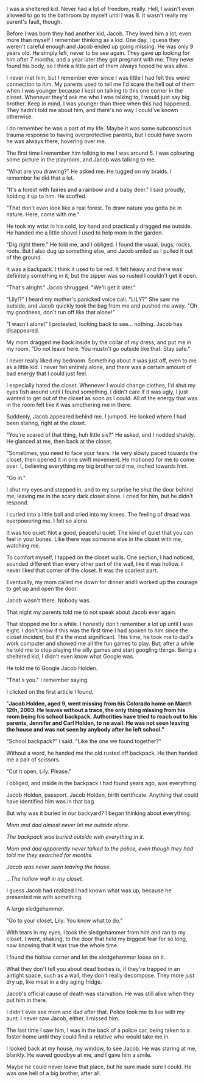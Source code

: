 I was a sheltered kid. Never had a lot of freedom, really. Hell, I wasn't even allowed to go to the bathroom by myself until I was 8. It wasn't really my parent's fault, though. 

Before I was born they had another kid, Jacob. They loved him a lot, even more than myself I remember thinking as a kid. One day, I guess they weren't careful enough and Jacob ended up going missing. He was only 9 years old. He simply left, never to be see again. They gave up looking for him  after 7 months, and a year later they got pregnant with me. They never found his body, so I think a little part of them always hoped he was alive. 

I never met him, but I remember ever since I was little I had felt this weird connection to him. My parents used to tell me I'd scare the hell out of them when I was younger because I kept on talking to this one corner in the closet. Whenever they'd ask me who I was talking to, I would just say big brother. Keep in mind, I was younger than three when this had happened. They hadn't told me about him, and there's no way I could've known otherwise. 

I do remember he was a part of my life. Maybe it was some subconscious trauma response to having overprotective parents, but I could have sworn he was always there, hovering over me. 

The first time I remember him talking to me I was around 5. I was colouring some picture in the playroom, and Jacob was talking to me. 

"What are you drawing?" He asked me. He tugged on my braids. I remember he did that a lot. 

"It's a forest with fairies and a rainbow and a baby deer." I said proudly, holding it up to him. He scoffed.

"That don't even look like a real forest. To draw nature you gotta be in nature. Here, come with me." 

He took my wrist in his cold, icy hand and practically dragged me outside. He handed me a little shovel I used to help mom in the garden. 

"Dig right there." He told me, and I obliged. I found the usual, bugs, rocks, roots. But I also dug up something else, and Jacob smiled as I pulled it out of the ground. 

It was a backpack. I think it used to be red. It felt heavy and there was definitely something in it, but the zipper was so rusted I couldn't get it open.

"That's alright." Jacob shrugged. "We'll get it later." 

"Lily!?" I heard my mother's panicked voice call. "LILY?" She saw me outside, and Jacob quickly took the bag from me and pushed me away. "Oh my goodness, don't run off like that alone!"

"I wasn't alone!" I protested, looking back to see... nothing. Jacob has disappeared.

My mom dragged me back inside by the collar of my dress, and put me in my room. "Do not leave here. You mustn't go outside like that. Stay safe." 

I never really liked my bedroom. Something about it was just off, even to me as a little kid. I never felt entirely alone, and there was a certain amount of bad energy that I could just feel. 

I especially hated the closet. Whenever I would change clothes, I'd shut my eyes fish around until I found something. I didn't care if it was ugly, I just wanted to get out of the closet as soon as I could. All of the energy that was in the room felt like it was smothering me in there. 

Suddenly, Jacob appeared behind me. I jumped. He looked where I had been staring, right at the closet.

"You're scared of that thing, huh little sis?" He asked, and I nodded shakily. He glanced at me, then back at the closet. 

"Sometimes, you need to face your fears. He very slowly paced towards the closet, then opened it in one swift movement. He motioned for me to come over. I, believing everything my big brother told me, inched towards him.

"Go in." 

I shut my eyes and stepped in, and to my surprise he shut the door behind me, leaving me in the scary dark closet alone. I cried for him, but he didn't respond. 

I curled into a little ball and cried into my knees. The feeling of dread was overpowering me. I felt so alone.

It was too quiet. Not a good, peaceful quiet. The kind of quiet that you can feel in your bones. Like there was someone else in the closet with me, watching me.

To comfort myself, I tapped on the closet walls. One section, I had noticed, sounded different than every other part of the wall, like it was hollow. I never liked that corner of the closet. It was the scariest part. 

Eventually, my mom called me down for dinner and I worked up the courage to get up and open the door.

Jacob wasn't there. Nobody was.

That night my parents told me to not speak about Jacob ever again.

That stopped me for a while. I honestly don't remember a lot up until I was eight. I don't know if this was the first time I had spoken to him since the closet incident, but it's the most significant. This time, he took me to dad's work computer and showed me all the fun games to play. But, after a while he told me to stop playing the silly games and start googling things. Being a sheltered kid, I didn't even know what Google was. 

He told me to Google Jacob Holden. 

"That's you." I remember saying. 

I clicked on the first article I found. 

"**Jacob Holden, aged 9, went missing from his Colorado home on March 12th, 2003. He leaves without a trace, the only thing missing from his room being his school backpack. Authorities have tried to reach out to his parents, Jennifer and Carl Holden, to no avail. He was not seen leaving the house and was not seen by anybody after he left school."**

"School backpack?" I said. "Like the one we found together?"

Without a word, he handed me the old rusted off backpack. He then handed me a pair of scissors.

"Cut it open, Lily. Please." 

I obliged, and inside in the backpack I had found years ago, was everything. 

Jacob Holden, passport. Jacob Holden, birth certificate. Anything that could have identified him was in that bag.

But why was it buried in our backyard? I began thinking about everything.

*Mom and dad almost never let me outside alone.*

*The backpack was buried outside with everything in it.*

*Mom and dad apparently never talked to the police, even though they had told me they searched for months.* 

*Jacob was never seen leaving the house.*

*...The hollow wall in my closet.*

I guess Jacob had realized I had known what was up, because he presented me with something.

A large sledgehammer.

"Go to your closet, Lily. You know what to do."

With tears in my eyes, I took the sledgehammer from him and ran to my closet. I went, shaking, to the door that held my biggest fear for so long, now knowing that it was true the whole time.

I found the hollow corner and let the sledgehammer loose on it. 

What they don't tell you about dead bodies is, if they're trapped in an airtight space, such as a wall, they don't really decompose. They more just dry up, like meat in a dry aging fridge. 

Jacob's official cause of death was starvation. He was still alive when they put him in there. 

I didn't ever see mom and dad after that. Police took me to live with my aunt. I never saw Jacob, either. I missed him. 

The last time I saw him, I was in the back of a police car, being taken to a foster home until they could find a relative who would take me in.

I looked back at my house, my window, to see Jacob. He was staring at me, blankly. He waved goodbye at me, and I gave him a smile.

Maybe he could never leave that place, but he sure made sure I could. He was one hell of a big brother, after all. 